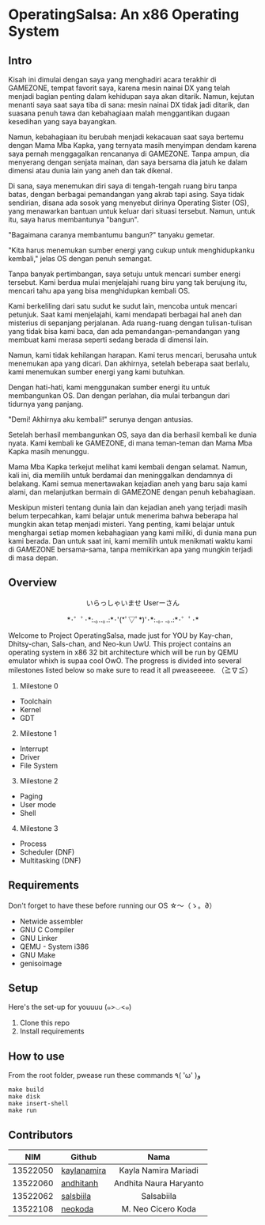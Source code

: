 # OperatingSalsa: An x86 Operating System

## Intro
Kisah ini dimulai dengan saya yang menghadiri acara terakhir di GAMEZONE, tempat favorit saya, karena mesin nainai DX yang telah menjadi bagian penting dalam kehidupan saya akan ditarik. Namun, kejutan menanti saya saat saya tiba di sana: mesin nainai DX tidak jadi ditarik, dan suasana penuh tawa dan kebahagiaan malah menggantikan dugaan kesedihan yang saya bayangkan.

Namun, kebahagiaan itu berubah menjadi kekacauan saat saya bertemu dengan Mama Mba Kapka, yang ternyata masih menyimpan dendam karena saya pernah menggagalkan rencananya di GAMEZONE. Tanpa ampun, dia menyerang dengan senjata mainan, dan saya bersama dia jatuh ke dalam dimensi atau dunia lain yang aneh dan tak dikenal.

Di sana, saya menemukan diri saya di tengah-tengah ruang biru tanpa batas, dengan berbagai pemandangan yang akrab tapi asing. Saya tidak sendirian, disana ada sosok yang menyebut dirinya Operating Sister (OS), yang menawarkan bantuan untuk keluar dari situasi tersebut. Namun, untuk itu, saya harus membantunya "bangun".

"Bagaimana caranya membantumu bangun?" tanyaku gemetar.

"Kita harus menemukan sumber energi yang cukup untuk menghidupkanku kembali," jelas OS dengan penuh semangat.

Tanpa banyak pertimbangan, saya setuju untuk mencari sumber energi tersebut. Kami berdua mulai menjelajahi ruang biru yang tak berujung itu, mencari tahu apa yang bisa menghidupkan kembali OS.

Kami berkeliling dari satu sudut ke sudut lain, mencoba untuk mencari petunjuk. Saat kami menjelajahi, kami mendapati berbagai hal aneh dan misterius di sepanjang perjalanan. Ada ruang-ruang dengan tulisan-tulisan yang tidak bisa kami baca, dan ada pemandangan-pemandangan yang membuat kami merasa seperti sedang berada di dimensi lain.

Namun, kami tidak kehilangan harapan. Kami terus mencari, berusaha untuk menemukan apa yang dicari. Dan akhirnya, setelah beberapa saat berlalu, kami menemukan sumber energi yang kami butuhkan.

Dengan hati-hati, kami menggunakan sumber energi itu untuk membangunkan OS. Dan dengan perlahan, dia mulai terbangun dari tidurnya yang panjang.

"Demi! Akhirnya aku kembali!" serunya dengan antusias.

Setelah berhasil membangunkan OS, saya dan dia berhasil kembali ke dunia nyata. Kami kembali ke GAMEZONE, di mana teman-teman dan Mama Mba Kapka masih menunggu.

Mama Mba Kapka terkejut melihat kami kembali dengan selamat. Namun, kali ini, dia memilih untuk berdamai dan meninggalkan dendamnya di belakang. Kami semua menertawakan kejadian aneh yang baru saja kami alami, dan melanjutkan bermain di GAMEZONE dengan penuh kebahagiaan.

Meskipun misteri tentang dunia lain dan kejadian aneh yang terjadi masih belum terpecahkan, kami belajar untuk menerima bahwa beberapa hal mungkin akan tetap menjadi misteri. Yang penting, kami belajar untuk menghargai setiap momen kebahagiaan yang kami miliki, di dunia mana pun kami berada. Dan untuk saat ini, kami memilih untuk menikmati waktu kami di GAMEZONE bersama-sama, tanpa memikirkan apa yang mungkin terjadi di masa depan.

## Overview
<p align="center">
いらっしゃいませ Userーさん
</p>
<p align="center">
*･゜ﾟ･*:.｡..｡.:*･'(*ﾟ▽ﾟ*)'･*:.｡. .｡.:*･゜ﾟ･*
</p>
Welcome to Project OperatingSalsa, made just for YOU by Kay-chan, Dhitsy-chan, Sals-chan, and Neo-kun UwU. 
This project contains an operating system in x86 32 bit architecture which will be run by QEMU emulator whixh is supaa cool OwO. The progress is divided into several milestones listed below so make sure to read it all pweaseeeee. （≧∇≦）

1. Milestone 0
-  Toolchain
- Kernel
- GDT
2. Milestone 1
-  Interrupt
-  Driver
-  File System
3. Milestone 2
- Paging
- User mode
- Shell
4. Milestone 3
- Process
- Scheduler (DNF)
- Multitasking (DNF)

## Requirements
Don't forget to have these before running our OS ☆〜（ゝ。∂）
- Netwide assembler
- GNU C Compiler
- GNU Linker
- QEMU - System i386
- GNU Make
- genisoimage

## Setup
Here's the set-up for youuuu (๑>◡<๑)
1. Clone this repo
2. Install requirements

## How to use
From the root folder, pwease run these commands ٩( 'ω' )و
 ```
make build
make disk
make insert-shell
make run
 ```

## Contributors
|  **NIM** | **Github**    |          **Nama**         |
|:--------:|---------------|:-------------------------:|
| 13522050 | [kaylanamira](https://github.com/kaylanamira) | Kayla Namira Mariadi     |
| 13522060 | [andhitanh](https://github.com/andhitanh)  | Andhita Naura Haryanto |
| 13522062 | [salsbiila](https://github.com/salsbiila)  | Salsabiila              |
| 13522108 | [neokoda](https://github.com/neokoda)   | M. Neo Cicero Koda      |

